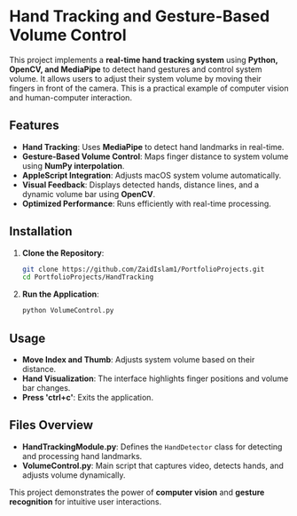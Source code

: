 # Hand Tracking and Gesture-Based Volume Control

This project implements a **real-time hand tracking system** using **Python, OpenCV, and MediaPipe** to detect hand gestures and control system volume. It allows users to adjust their system volume by moving their fingers in front of the camera. This is a practical example of computer vision and human-computer interaction.

## Features

- **Hand Tracking**: Uses **MediaPipe** to detect hand landmarks in real-time.
- **Gesture-Based Volume Control**: Maps finger distance to system volume using **NumPy interpolation**.
- **AppleScript Integration**: Adjusts macOS system volume automatically.
- **Visual Feedback**: Displays detected hands, distance lines, and a dynamic volume bar using **OpenCV**.
- **Optimized Performance**: Runs efficiently with real-time processing.

## Installation

1. **Clone the Repository**:
    ```bash
    git clone https://github.com/ZaidIslam1/PortfolioProjects.git
    cd PortfolioProjects/HandTracking
    ```

3. **Run the Application**:
    ```bash
    python VolumeControl.py
    ```

## Usage

- **Move Index and Thumb**: Adjusts system volume based on their distance.
- **Hand Visualization**: The interface highlights finger positions and volume bar changes.
- **Press 'ctrl+c'**: Exits the application.

## Files Overview

- **HandTrackingModule.py**: Defines the `HandDetector` class for detecting and processing hand landmarks.
- **VolumeControl.py**: Main script that captures video, detects hands, and adjusts volume dynamically.

This project demonstrates the power of **computer vision** and **gesture recognition** for intuitive user interactions.

